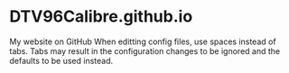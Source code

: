 # DTV96Calibre.github.io
My website on GitHub
When editting config files, use spaces instead of tabs. Tabs may result in the configuration changes to be ignored and the defaults to be used instead.
